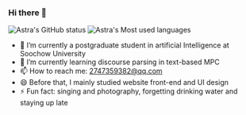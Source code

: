 ### Hi there 👋
![Astra's GitHub status](https://github-readme-stats.vercel.app/api?username=27astra&show_icons=true&theme=vue)
![Astra's Most used languages](https://github-readme-stats.vercel.app/api/top-langs?username=27astra&show_icons=true&count_private=true&theme=vue)
- 🔭 I’m currently a postgraduate student in artificial Intelligence at Soochow University
- 🌱 I’m currently learning discourse parsing in text-based MPC
- 📫 How to reach me: 2747359382@qq.com
- 😄 Before that, I mainly studied website front-end and UI design
- ⚡ Fun fact:  singing and photography, forgetting drinking water and staying up late

